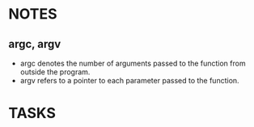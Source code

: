 # NOTES
## argc, argv

- argc denotes the number of arguments passed to the function from outside the program.
- argv refers to a pointer to each parameter passed to the function.


# TASKS

